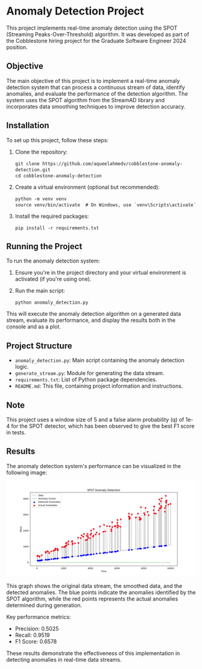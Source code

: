 # Anomaly Detection Project

This project implements real-time anomaly detection using the SPOT (Streaming Peaks-Over-Threshold) algorithm. It was developed as part of the Cobblestone hiring project for the Graduate Software Engineer 2024 position.

## Objective

The main objective of this project is to implement a real-time anomaly detection system that can process a continuous stream of data, identify anomalies, and evaluate the performance of the detection algorithm. The system uses the SPOT algorithm from the StreamAD library and incorporates data smoothing techniques to improve detection accuracy.

## Installation

To set up this project, follow these steps:

1. Clone the repository:
   ```
   git clone https://github.com/aqueelahmedv/cobblestone-anomaly-detection.git
   cd cobblestone-anomaly-detection
   ```

2. Create a virtual environment (optional but recommended):
   ```
   python -m venv venv
   source venv/bin/activate  # On Windows, use `venv\Scripts\activate`
   ```

3. Install the required packages:
   ```
   pip install -r requirements.txt
   ```

## Running the Project

To run the anomaly detection system:

1. Ensure you're in the project directory and your virtual environment is activated (if you're using one).

2. Run the main script:
   ```
   python anomaly_detection.py
   ```

This will execute the anomaly detection algorithm on a generated data stream, evaluate its performance, and display the results both in the console and as a plot.

## Project Structure

- `anomaly_detection.py`: Main script containing the anomaly detection logic.
- `generate_stream.py`: Module for generating the data stream.
- `requirements.txt`: List of Python package dependencies.
- `README.md`: This file, containing project information and instructions.

## Note

This project uses a window size of 5 and a false alarm probability (q) of 1e-4 for the SPOT detector, which has been observed to give the best F1 score in tests.

## Results

The anomaly detection system's performance can be visualized in the following image:

![Anomaly Detection Results](result.png)

This graph shows the original data stream, the smoothed data, and the detected anomalies. The blue points indicate the anomalies identified by the SPOT algorithm, while the red points represents the actual anomalies determined during generation.

Key performance metrics:
- Precision: 0.5025
- Recall: 0.9519
- F1 Score: 0.6578

These results demonstrate the effectiveness of this implementation in detecting anomalies in real-time data streams.
